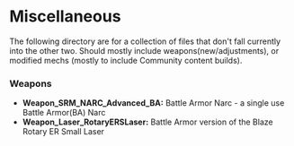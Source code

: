# Miscellaneous
The following directory are for a collection of files that don't fall currently into the other two. Should mostly include weapons(new/adjustments), or modified mechs (mostly to include Community content builds).


### Weapons
- **Weapon_SRM_NARC_Advanced_BA:** Battle Armor Narc - a single use Battle Armor(BA) Narc
- **Weapon_Laser_RotaryERSLaser:** Battle Armor version of the Blaze Rotary ER Small Laser


